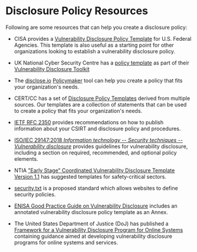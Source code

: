 # Disclosure Policy Resources

<!--start-->

Following are some resources that can help you create a disclosure policy:

- CISA provides a [Vulnerability Disclosure Policy Template](https://www.cisa.gov/vulnerability-disclosure-policy-template)
  for U.S. Federal Agencies. This template is also useful as a starting point for other organizations
  looking to establish a vulnerability disclosure policy.

- UK National Cyber Security Centre has a [policy template](https://github.com/ukncsc/Vulnerability-Disclosure) as part of their
  [Vulnerability Disclosure Toolkit](https://www.ncsc.gov.uk/information/vulnerability-disclosure-toolkit)

- The [disclose.io](https://disclose.io/) [Policymaker](https://policymaker.disclose.io/policymaker/introduction) tool can help you create a policy that fits your organization's needs.

- CERT/CC has a set of [Disclosure Policy Templates](https://github.com/CERTCC/vulnerability_disclosure_policy_templates)
  derived from multiple sources. Our templates are a collection of statements that can be used to create a policy that fits your organization's needs.

- [IETF RFC 2350](https://datatracker.ietf.org/doc/html/rfc2350) provides recommendations on how to publish information about your CSIRT and disclosure policy and procedures.

- [ISO/IEC 29147:2018 *Information technology -- Security techniques -- Vulnerability disclosure*](https://www.iso.org/standard/72311.html) provides guidelines for vulnerability disclosure, including a section on required, recommended, and optional policy elements.

- NTIA ["Early Stage" Coordinated Vulnerability Disclosure Template Version 1.1](https://www.ntia.doc.gov/files/ntia/publications/ntia_vuln_disclosure_early_stage_template.pdf) has suggested templates for safety-critical sectors.

- [security.txt](https://securitytxt.org/) is a proposed standard which allows websites to define security policies.

- [ENISA Good Practice Guide on Vulnerability Disclosure](https://www.enisa.europa.eu/publications/vulnerability-disclosure) includes an annotated vulnerability disclosure policy template as an Annex.

- The United States Department of Justice (DoJ) has published a
  [Framework for a Vulnerability Disclosure Program for Online Systems](https://www.justice.gov/criminal-ccips/page/file/983996/download)
  containing guidance aimed at developing vulnerability disclosure programs for online systems and services.

<!--end-->
